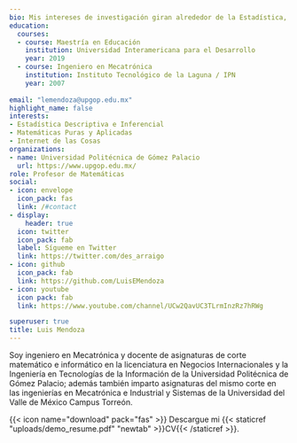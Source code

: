 ```yaml
---
bio: Mis intereses de investigación giran alrededor de la Estadística, las Matemáticas y el Internet de las Cosas.
education:
  courses:
  - course: Maestría en Educación
    institution: Universidad Interamericana para el Desarrollo
    year: 2019
  - course: Ingeniero en Mecatrónica
    institution: Instituto Tecnológico de la Laguna / IPN
    year: 2007
  
email: "lemendoza@upgop.edu.mx"
highlight_name: false
interests:
- Estadística Descriptiva e Inferencial
- Matemáticas Puras y Aplicadas
- Internet de las Cosas
organizations:
- name: Universidad Politécnica de Gómez Palacio
  url: https://www.upgop.edu.mx/
role: Profesor de Matemáticas
social:
- icon: envelope
  icon_pack: fas
  link: /#contact
- display:
    header: true
  icon: twitter
  icon_pack: fab
  label: Sígueme en Twitter
  link: https://twitter.com/des_arraigo
- icon: github
  icon_pack: fab
  link: https://github.com/LuisEMendoza
- icon: youtube
  icon pack: fab
  link: https://www.youtube.com/channel/UCw2QavUC3TLrmInzRz7hRWg

superuser: true
title: Luis Mendoza
---
```


Soy ingeniero en Mecatrónica y docente de asignaturas de corte matemático e informático en la licenciatura en Negocios Internacionales y la Ingeniería en Tecnologías de la Información de la Universidad Politécnica de Gómez Palacio; además también imparto asignaturas del mismo corte en las ingenierías en Mecatrónica e Industrial y Sistemas de la Universidad del Valle de México Campus Torreón.  

{{< icon name="download" pack="fas" >}} Descargue mi {{< staticref "uploads/demo_resume.pdf" "newtab" >}}CV{{< /staticref >}}.
